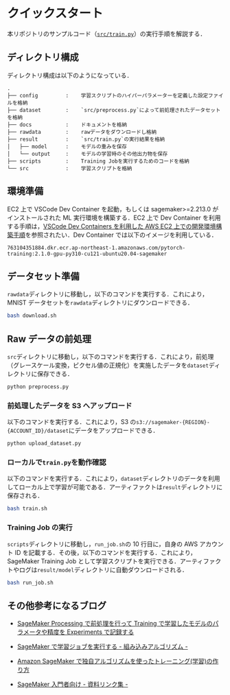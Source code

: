 # クイックスタート

本リポジトリのサンプルコード（[`src/train.py`](https://github.com/Renya-Kujirada/aws-sagemaker-training-job-template/blob/develop/src/train.py)）の実行手順を解説する．

## ディレクトリ構成

ディレクトリ構成は以下のようになっている．

```
.
├── config         :    学習スクリプトのハイパーパラメーターを定義した設定ファイルを格納
├── dataset        :    `src/preprocess.py`によって前処理されたデータセットを格納
├── docs           :    ドキュメントを格納
├── rawdata        :    rawデータをダウンロードし格納
├── result         :    `src/train.py`の実行結果を格納
│   ├── model      :    モデルの重みを保存
│   └── output     :    モデルの学習時のその他出力物を保存
├── scripts        :    Training Jobを実行するためのコードを格納
└── src            :    学習スクリプトを格納
```

## 環境準備

EC2 上で VSCode Dev Container を起動，もしくは sagemaker>=2.213.0 がインストールされた ML 実行環境を構築する．EC2 上で Dev Container を利用する手順は，[VSCode Dev Containers を利用した AWS EC2 上での開発環境構築手順](https://github.com/Renya-Kujirada/aws-ec2-devkit-vscode)を参照されたい．Dev Container では以下のイメージを利用している．

```
763104351884.dkr.ecr.ap-northeast-1.amazonaws.com/pytorch-training:2.1.0-gpu-py310-cu121-ubuntu20.04-sagemaker
```

## データセット準備

`rawdata`ディレクトリに移動し，以下のコマンドを実行する．これにより，MNIST データセットを`rawdata`ディレクトリにダウンロードできる．

```sh
bash download.sh
```

## Raw データの前処理

`src`ディレクトリに移動し，以下のコマンドを実行する．これにより，前処理（グレースケール変換，ピクセル値の正規化）を実施したデータを`dataset`ディレクトリに保存できる．

```sh
python preprocess.py
```

### 前処理したデータを S3 へアップロード

以下のコマンドを実行する．これにより，S3 の`s3://sagemaker-{REGION}-{ACCOUNT_ID}/dataset`にデータをアップロードできる．

```sh
python upload_dataset.py
```

### ローカルで`train.py`を動作確認

以下のコマンドを実行する．これにより，`dataset`ディレクトリのデータを利用してローカル上で学習が可能である．アーティファクトは`result`ディレクトリに保存される．

```sh
bash train.sh
```

### Training Job の実行

`scripts`ディレクトリに移動し，`run_job.sh`の 10 行目に，自身の AWS アカウント ID を記載する．その後，以下のコマンドを実行する．これにより，SageMaker Training Job として学習スクリプトを実行できる．アーティファクトやログは`result/model`ディレクトリに自動ダウンロードされる．

```sh
bash run_job.sh
```

## その他参考になるブログ

- [SageMaker Processing で前処理を行って Training で学習したモデルのパラメータや精度を Experiments で記録する](https://www.sambaiz.net/article/442/)

- [SageMaker で学習ジョブを実行する - 組み込みアルゴリズム -](https://nsakki55.hatenablog.com/entry/2022/05/30/235551)
- [Amazon SageMaker で独自アルゴリズムを使ったトレーニング(学習)の作り方](https://qiita.com/shirakiya/items/b43c190958331c9825d3)
- [SageMaker 入門者向け - 資料リンク集 -](https://qiita.com/Roe/items/fecb88176f1d29e99e0b)
